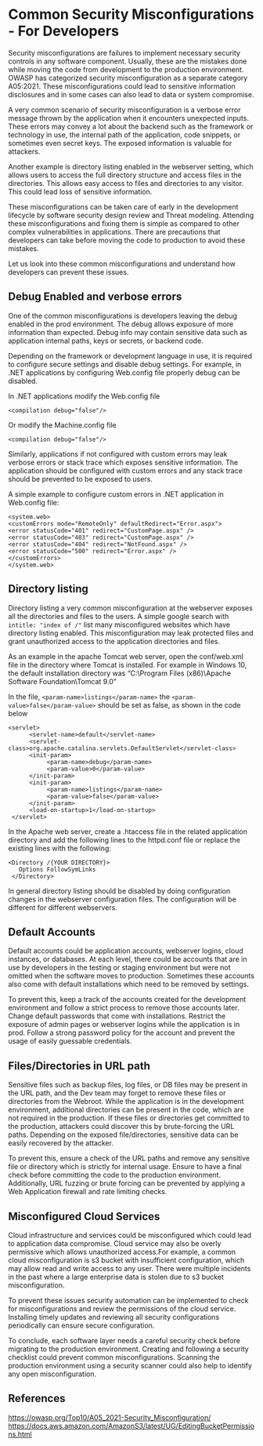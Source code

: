 # Common Security Misconfigurations - For Developers #


Security misconfigurations are failures to implement necessary security controls in any software component. Usually, these are the mistakes done while moving the code from development to the production environment.  OWASP has categorized security misconfiguration as a separate category A05:2021. These misconfigurations could lead to sensitive information disclosures and in some cases can also lead to data or system compromise. 


A very common scenario of security misconfiguration is a verbose error message thrown by the application when it encounters unexpected inputs. These errors may convey a lot about the backend such as the framework or technology in use, the internal path of the application, code snippets, or sometimes even secret keys. The exposed information is valuable for attackers. 

Another example is directory listing enabled in the webserver setting, which allows users to access the full directory structure and access files in the directories. This allows easy access to files and directories to any visitor. This could lead loss of sensitive information.  

These misconfigurations can be taken care of early in the development lifecycle by software security design review and Threat modeling. Attending these misconfigurations and fixing them is simple as compared to other complex vulnerabilities in applications. There are precautions that developers can take before moving the code to production to avoid these mistakes. 

Let us look into these common misconfigurations and understand how developers can prevent these issues.

## Debug Enabled and verbose errors ##

One of the common misconfigurations is developers leaving the debug enabled in the prod environment. The debug allows exposure of more information than expected. Debug info may contain sensitive data such as application internal paths, keys or secrets, or backend code.  

Depending on the framework or development language in use, it is required to configure secure settings and disable debug settings. For example, in .NET applications by configuring Web.config file properly debug can be disabled. 

In .NET applications modify the Web.config file

```
<compilation debug="false"/>
```
Or modify the Machine.config file

````
<compilation debug="false"/>
````

Similarly, applications if not configured with custom errors may leak verbose errors or stack trace which exposes sensitive information. The application should be configured with custom errors and any stack trace should be prevented to be exposed to users. 

A simple example to configure custom errors in .NET application in Web.config file:

````
<system.web>  
<customErrors mode="RemoteOnly" defaultRedirect="Error.aspx">  
<error statusCode="401" redirect="CustomPage.aspx" /> 
<error statusCode="403" redirect="CustomPage.aspx" /> 
<error statusCode="404" redirect="NotFound.aspx" /> 
<error statusCode="500" redirect="Error.aspx" />  
</customErrors>  
</system.web>  

 ````

## Directory listing ##

Directory listing a very common misconfiguration at the webserver exposes all the directories and files to the users.  A simple google search with ` intitle: "index of /"` list many misconfigured websites which have directory listing enabled. This misconfiguration may leak protected files and grant unauthorized access to the application directories and files. 

As an example in the apache Tomcat web server, open the conf/web.xml file in the directory where Tomcat is installed. For example in Windows 10, the default installation directory was “C:\Program Files (x86)\Apache Software Foundation\Tomcat 9.0”

In the file, `<param-name>listings</param-name>` the `<param-value>false</param-value>` should be set as false, as shown in the code below

````
<servlet>
      <servlet-name>default</servlet-name>
      <servlet-class>org.apache.catalina.servlets.DefaultServlet</servlet-class>
      <init-param>
           <param-name>debug</param-name>
           <param-value>0</param-value>
      </init-param>
      <init-param>
           <param-name>listings</param-name>
           <param-value>false</param-value>
      </init-param>
      <load-on-startup>1</load-on-startup>
 </servlet>

````

In the Apache web server, create a .htaccess file in the related application directory and add the following lines to the httpd.conf file or replace the existing lines with the following:

````
<Directory /{YOUR DIRECTORY}>
   Options FollowSymLinks
 </Directory>

````

In general directory listing should be disabled by doing configuration changes in the webserver configuration files.  The configuration will be different for different webservers. 


## Default Accounts ##

Default accounts could be application accounts, webserver logins, cloud instances, or databases. At each level, there could be accounts that are in use by developers in the testing or staging environment but were not omitted when the software moves to production. Sometimes these accounts also come with default installations which need to be removed by settings. 

To prevent this, keep a track of the accounts created for the development environment and follow a strict process to remove those accounts later. Change default passwords that come with installations. Restrict the exposure of admin pages or webserver logins while the application is in prod. Follow a strong password policy for the account and prevent the usage of easily guessable credentials.


## Files/Directories in URL path ##

Sensitive files such as backup files, log files, or DB files may be present in the URL path, and the Dev team may forget to remove these files or directories from the Webroot. While the application is in the development environment, additional directories can be present in the code, which are not required in the production. If these files or directories get committed to the production, attackers could discover this by brute-forcing the URL paths. Depending on the exposed file/directories, sensitive data can be easily recovered by the attacker. 

To prevent this, ensure a check of the URL paths and remove any sensitive file or directory which is strictly for internal usage. Ensure to have a final check before committing the code to the production environment. 
Additionally, URL fuzzing or brute forcing can be prevented by applying a Web Application firewall and rate limiting checks. 



## Misconfigured Cloud Services ##

Cloud infrastructure and services could be misconfigured which could lead to application data compromise. Cloud service may also be overly permissive which allows unauthorized access.For example, a common cloud misconfiguration is s3 bucket with insufficient configuration, which may allow read and write access to any user. There were multiple incidents in the past where a large enterprise data is stolen due to s3 bucket misconfiguration.  

To prevent these issues security automation can be implemented to check for misconfigurations and review the permissions of the cloud service. Installing timely updates and reviewing all security configurations periodically can ensure secure configuration. 



To conclude, each software layer needs a careful security check before migrating to the production environment. Creating and following a security checklist could prevent common misconfigurations.  Scanning the production environment using a security scanner could also help to identify any open misconfiguration. 


## References ##

https://owasp.org/Top10/A05_2021-Security_Misconfiguration/
https://docs.aws.amazon.com/AmazonS3/latest/UG/EditingBucketPermissions.html 
